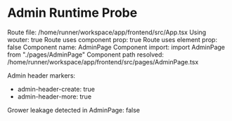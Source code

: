 # Admin Runtime Probe
Route file: /home/runner/workspace/app/frontend/src/App.tsx
Using wouter: true
Route uses component prop: true
Route uses element prop: false
Component name: AdminPage
Component import: import AdminPage from "./pages/AdminPage"
Component path resolved: /home/runner/workspace/app/frontend/src/pages/AdminPage.tsx

Admin header markers:
- admin-header-create: true
- admin-header-more:   true

Grower leakage detected in AdminPage: false
